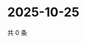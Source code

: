 # 2025-10-25

共 0 条

<!-- BEGIN ZHIHUQUESTIONS -->
<!-- 最后更新时间 Sat Oct 25 2025 08:51:55 GMT+0800 (China Standard Time) -->

<!-- END ZHIHUQUESTIONS -->
